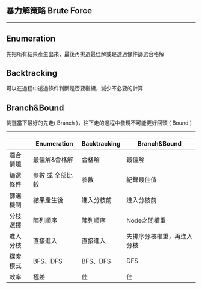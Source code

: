 ## 暴力解策略 Brute Force

---

## Enumeration

先把所有結果產生出來，最後再挑選最佳解或是透過條件篩選合格解

## Backtracking

可以在過程中透過條件判斷是否要繼續，減少不必要的計算

## Branch&Bound

挑選當下最好的先走( Branch )，往下走的過程中發現不可能更好回頭 ( Bound )

---


|          | Enumeration      | Backtracking | Branch&Bound               |
| -------- | ---------------- | ------------ | -------------------------- |
| 適合情境 | 最佳解&合格解    | 合格解       | 最佳解                     |
| 篩選條件 | 參數 或 全部比較 | 參數         | 紀錄最佳值                 |
| 篩選機制 | 結果產生後       | 進入分枝前   | 進入分枝前                 |
| 分枝選擇 | 陣列順序         | 陣列順序     | Node之間權重               |
| 進入分枝 | 直接進入         | 直接進入     | 先排序分枝權重，再進入分枝 |
| 探索模式 | BFS、DFS         | BFS、DFS     | DFS                        |
| 效率     | 極差             | 佳           | 佳                         |